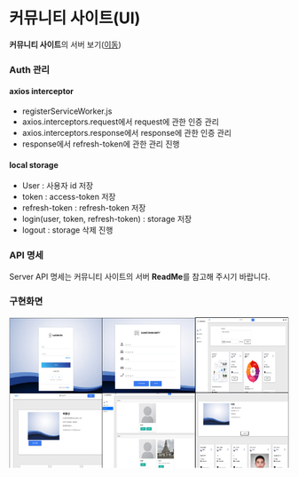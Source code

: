 # 커뮤니티 사이트(UI)

**커뮤니티 사이트**의 서버 보기([이동](https://github.com/open-msa-service/open-msa-web-server))


### Auth 관리
#### axios interceptor
- registerServiceWorker.js
- axios.interceptors.request에서 request에 관한 인증 관리
- axios.interceptors.response에서 response에 관한 인증 관리
- response에서 refresh-token에 관한 관리 진행


#### local storage
- User : 사용자 id 저장
- token : access-token 저장
- refresh-token : refresh-token 저장
- login(user, token, refresh-token) : storage 저장
- logout : storage 삭제 진행


### API 명세
Server API 명세는 커뮤니티 사이트의 서버 **ReadMe**를 참고해 주시기 바랍니다.

### 구현화면
<img src="/src/image/photo.png" />

